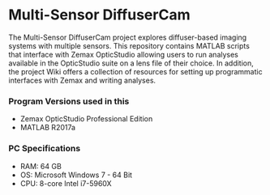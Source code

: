# Multi-Sensor DiffuserCam
The Multi-Sensor DiffuserCam project explores diffuser-based imaging systems with multiple sensors. This repository contains MATLAB scripts that interface with Zemax OpticStudio allowing users to run analyses available in the OpticStudio suite on a lens file of their choice. In addition, the project Wiki offers a collection of resources for setting up programmatic interfaces with Zemax and writing analyses. 

### Program Versions used in this 
- Zemax OpticStudio Professional Edition 
- MATLAB R2017a

### PC Specifications
- RAM: 64 GB
- OS: Microsoft Windows 7 - 64 Bit
- CPU: 8-core Intel i7-5960X
